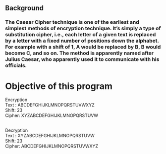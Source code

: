 ## Background
### The Caesar Cipher technique is one of the earliest and simplest methods of encryption technique. It’s simply a type of substitution cipher, i.e., each letter of a given text is replaced by a letter with a fixed number of positions down the alphabet. For example with a shift of 1, A would be replaced by B, B would become C, and so on. The method is apparently named after Julius Caesar, who apparently used it to communicate with his officials.

# Objective of this program
Encryption <br />
Text : ABCDEFGHIJKLMNOPQRSTUVWXYZ <br />
Shift: 23 <br />
Cipher: XYZABCDEFGHIJKLMNOPQRSTUVW <br />

<br />Decryption<br />
Text : XYZABCDEFGHIJKLMNOPQRSTUVW <br />
Shift: 23 <br />
Cipher: ABCDEFGHIJKLMNOPQRSTUVWXYZ
